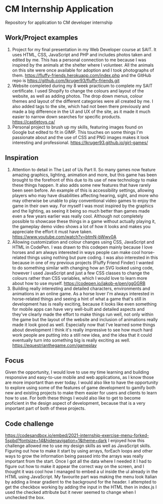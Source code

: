 # CM Internship Application
Repository for application to CM developer internship

## Work/Project examples
1. Project for my final presentation in my Web Developer course at SAIT.  It uses HTML, CSS, JavaScript and PHP and includes photos taken and edited by me.  This has a personal connection to me because I was inspired by the animals at the shelter where I volunteer.  All the animals on this site were once available for adoption and I took photographs of them. https://fluffy-friends.herokuapp.com/index.php and the GitHub repo is https://github.com/lkruger93/fluffy-friends.git
2. Website completed during my 8 week practicum to complete my SAIT certificate.  I used Shopify to change the colours and layout of the website, as well as adding photos.  The drop down menus, colour themes and layout of the different categories were all created by me.  I also added tags to the site, which had not been there previously and made a big difference in the UI and UX of the site, as it made it much easier to narrow down searches for specific products.  https://castletoys.ca/
3. Personal project to brush up my skills, featuring images found on Google but edited to fit in GIMP.  This touches on some things I'm passionate about and the use of CSS and PNG images makes it look interesting and professional. https://lkruger93.github.io/girl-games/

## Inspiration
1. Attention to detail in The Last of Us Part II.  So many games now feature amazing graphics, lighting, animation and more, but this game has been brought to the forefront of this due to its use of new technology to make these things happen. It also adds some new features that have rarely been seen before. An example of this is accessibility settings, allowing players who may have disabilities affecting hearing, sight, and more who may otherwise be unable to play conventional video games to enjoy the game in their own way.  For myself I was most inspired by the graphics and the lighting, as seeing it being so much better than games made even a few years earlier was really cool. Although not completely possible to showcase these things in a game without actually playing it, the gameplay demo video shows a lot of how it looks and makes you appreciate the effort it must have taken. https://www.youtube.com/watch?v=btmN-bWwv0A
2. Allowing customization and colour changes using CSS, JavaScript and HTML in CodePen.  I was drawn to this codepen mainly because I love horses and am always interested in ways people can make cool horse-related things using nothing but pure coding.  I was also interested in this because in one of my previous projects (Fluffy Friend Finder) I wanted to do something similar with changing how an SVG looked using code, however I used JavaScript and just a few CSS classes to change the colours rather than CSS variables, which I would love to learn more about how to use myself. https://codepen.io/jakob-e/pen/ggGGRB
3. Building really interesting and detailed characters, environments and animations in an online game.  As a horse lover I'm always interested in horse-related things and seeing a hint of what a game that's still in development has is really exciting, because it looks like even something for mobile apps can have very well-built and detailed aspects and they've clearly made the effort to make things run well, not only within the game but the layout of the website and inclusion of animations really made it look good as well. Especially now that I've learned some things about development I think it's really impressive to see how much hard work people are putting into a still new idea, and the idea that it could eventually turn into something big is really exciting as well. https://equestrianthegame.com/gameplay

## Focus
Given the opportunity, I would love to use my time learning and building responsive and easy-to-use mobile and web applications, as I know those are more important than ever today.  I would also like to have the opportunity to explore using some of the features of game development to gamify both new and existing projects to make them easier for users and clients to learn how to use.  For both these things I would also like to get to become proficient in the design aspect of development, because that is a very important part of both of these projects.

## Code challenge
https://codesandbox.io/embed/2021-internship-exercise-menu-forked-5spbd?fontsize=14&hidenavigation=1&theme=dark
I enjoyed how this challenge allowed me to use my design skills as well as JavaScript skills.  Figuring out how to make it start by using arrays, forEach loops and other ways to grow the information being passed into the arrays was really important from the start.  Once I got all the data where I needed it I had to figure out how to make it appear the correct way on the screen, and I thought it was cool how I managed to embed a ul inside the ul already in the HTML using JavaScript.  My favourite part was making the menu look Italian by adding a linear gradient to the background for the header.  I attempted to get the checkbox working by adding the input in the HTML then in index.js I used the checked attribute but it never seemed to change when I unchecked the box.
